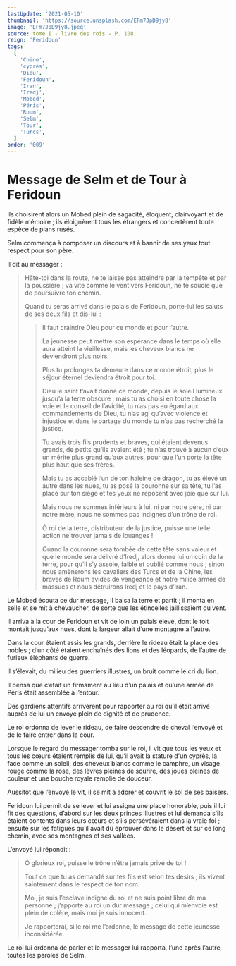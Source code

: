 ```yaml
---
lastUpdate: '2021-05-10'
thumbnail: 'https://source.unsplash.com/EFm7JpD9jy8'
image: 'EFm7JpD9jy8.jpeg'
source: tome I - livre des rois - P. 108
reign: 'Feridoun'
tags:
  [
    'Chine',
    'cyprès',
    'Dieu',
    'Feridoun',
    'Iran',
    'Iredj',
    'Mobed',
    'Péris',
    'Roum',
    'Selm',
    'Tour',
    'Turcs',
  ]
order: '009'
---
```


# Message de Selm et de Tour à Feridoun

Ils choisirent alors un Mobed plein de sagacité, éloquent, clairvoyant et de fidèle mémoire ; ils éloignèrent tous les étrangers et concertèrent toute espèce de plans rusés.

Selm commença à composer un discours et à bannir de ses yeux tout respect pour son père.

Il dit au messager :

> Hâte-toi dans la route, ne te laisse pas atteindre par la tempête et par la poussière ; va vite comme le vent vers Feridoun, ne te soucie que de poursuivre ton chemin.
>
> Quand tu seras arrivé dans le palais de Feridoun, porte-lui les saluts de ses deux fils et dis-lui :
>
> > Il faut craindre Dieu pour ce monde et pour l’autre.
> >
> > La jeunesse peut mettre son espérance dans le temps où elle aura atteint la vieillesse, mais les cheveux blancs ne deviendront plus noirs.
> >
> > Plus tu prolonges ta demeure dans ce monde étroit, plus le séjour éternel deviendra étroit pour toi.
> >
> > Dieu le saint t’avait donné ce monde, depuis le soleil lumineux jusqu’à la terre obscure ; mais tu as choisi en toute chose la voie et le conseil de l’avidité, tu n’as pas eu égard aux commandements de Dieu, tu n’as agi qu’avec violence et injustice et dans le partage du monde tu n’as pas recherché la justice.
> >
> > Tu avais trois fils prudents et braves, qui étaient devenus grands, de petits qu’ils avaient été ; tu n’as trouvé à aucun d’eux un mérite plus grand qu’aux autres, pour que l’un porte la tête plus haut que ses frères.
> >
> > Mais tu as accablé l’un de ton haleine de dragon, tu as élevé un autre dans les nues, tu as posé la couronne sur sa tête, tu l’as placé sur ton siège et tes yeux ne reposent avec joie que sur lui.
> >
> > Mais nous ne sommes inférieurs à lui, ni par notre père, ni par notre mère, nous ne sommes pas indignes d’un trône de roi.
> >
> > Ô roi de la terre, distributeur de la justice, puisse une telle action ne trouver jamais de louanges !
> >
> > Quand la couronne sera tombée de cette tête sans valeur et que le monde sera délivré d’Iredj, alors donne lui un coin de la terre, pour qu’il s’y assoie, faible et oublié comme nous ; sinon nous amènerons les cavaliers des Turcs et de la Chine, les braves de Roum avides de vengeance et notre milice armée de massues et nous détruirons Iredj et le pays d’Iran.

Le Mobed écouta ce dur message, il baisa la terre et partit ; il monta en selle et se mit à chevaucher, de sorte que les étincelles jaillissaient du vent.

Il arriva à la cour de Feridoun et vit de loin un palais élevé, dont le toit montait jusqu’aux nues, dont la largeur allait d’une montagne à l’autre.

Dans la cour étaient assis les grands, derrière le rideau était la place des nobles ; d’un côté étaient enchaînés des lions et des léopards, de l’autre de furieux éléphants de guerre.

Il s’élevait, du milieu des guerriers illustres, un bruit comme le cri du lion.

Il pensa que c’était un firmament au lieu d’un palais et qu’une armée de Péris était assemblée à l’entour.

Des gardiens attentifs arrivèrent pour rapporter au roi qu’il était arrivé auprès de lui un envoyé plein de dignité et de prudence.

Le roi ordonna de lever le rideau, de faire descendre de cheval l’envoyé et de le faire entrer dans la cour.

Lorsque le regard du messager tomba sur le roi, il vit que tous les yeux et tous les cœurs étaient remplis de lui, qu’il avait la stature d'un cyprès, la face comme un soleil, des cheveux blancs comme le camphre, un visage rouge comme la rose, des lèvres pleines de sourire, des joues pleines de couleur et une bouche royale remplie de douceur.

Aussitôt que l’envoyé le vit, il se mit à adorer et couvrit le sol de ses baisers.

Feridoun lui permit de se lever et lui assigna une place honorable, puis il lui fit des questions, d’abord sur les deux princes illustres et lui demanda s’ils étaient contents dans leurs cœurs et s’ils persévéraient dans la vraie foi ; ensuite sur les fatigues qu’il avait dû éprouver dans le désert et sur ce long chemin, avec ses montagnes et ses vallées.

L’envoyé lui répondit :

> Ô glorieux roi, puisse le trône n’être jamais privé de toi !
>
> Tout ce que tu as demandé sur tes fils est selon tes désirs ; ils vivent saintement dans le respect de ton nom.
>
> Moi, je suis l’esclave indigne du roi et ne suis point libre de ma personne ; j’apporte au roi un dur message ; celui qui m’envoie est plein de colère, mais moi je suis innocent.
>
> Je rapporterai, si le roi me l’ordonne, le message de cette jeunesse inconsidérée.

Le roi lui ordonna de parler et le messager lui rapporta, l’une après l’autre, toutes les paroles de Selm.
